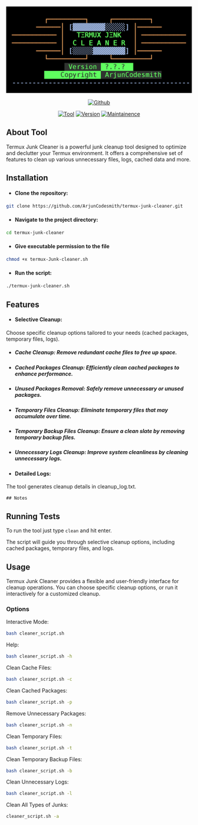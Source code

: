 <p align="center">
<a href="https://github.com/ArjunCodesmith"><img title="Termux-Junk-Cleaner" src="TJClogo.png"></a>
</p>
<p align="center">
<a href="https://github.com/ArjunCodesmith"><img title="Github" src="https://img.shields.io/badge/Github-ArjunCodesmith-brightgreen?style=for-the-badge&logo=github"></a>
</a>
<p align="center">
<a href="https://github.com/ArjunCodesmith"><img title="Tool" src="https://img.shields.io/badge/Tool-Termux Junk cleaner-red.svg"></a>
<a href="https://github.com/ArjunCodesmith"><img title="Version" src="https://img.shields.io/badge/Version-0.2.0-yellow.svg"></a>
<a href="https://github.com/ArjunCodesmith"><img title="Maintainence" src="https://img.shields.io/badge/Maintained%3F-yes-blue.svg"></a>
</p>

## About Tool

Termux Junk Cleaner is a powerful junk cleanup tool designed to optimize and declutter your Termux environment. It offers a comprehensive set of features to clean up various unnecessary files, logs, cached data and more.

## Installation

- #### Clone the repository:
```bash
git clone https://github.com/ArjunCodesmith/termux-junk-cleaner.git
````
- #### Navigate to the project directory:
```bash
cd termux-junk-cleaner
```
- #### Give executable permission to the file
```bash
chmod +x termux-Junk-cleaner.sh
```
- #### Run the script:
 ```bash
 ./termux-junk-cleaner.sh
```

## Features

- #### Selective Cleanup:
Choose specific cleanup options tailored to your needs (cached packages, temporary files, logs).

-	 ##### Cache Cleanup: Remove redundant cache files to free up space.
-	 ##### Cached Packages Cleanup: Efficiently clean cached packages to enhance performance.
-	 ##### Unused Packages Removal: Safely remove unnecessary or unused packages.
-	 ##### Temporary Files Cleanup: Eliminate temporary files that may accumulate over time.
-	 ##### Temporary Backup Files Cleanup: Ensure a clean slate by removing temporary backup files.
-	 ##### Unnecessary Logs Cleanup: Improve system cleanliness by cleaning unnecessary logs.

- #### Detailed Logs:
The tool generates cleanup details in cleanup_log.txt.

    ## Notes

## Running Tests

To run the tool just type `clean` and hit enter.

The script will guide you through selective cleanup options, including cached packages, temporary files, and logs.


## Usage
Termux Junk Cleaner provides a flexible and user-friendly interface for cleanup operations. You can choose specific cleanup options, or run it interactively for a customized cleanup.
### Options

Interactive Mode:
```bash
bash cleaner_script.sh
```
Help:
```bash
bash cleaner_script.sh -h
```
Clean Cache Files:
```bash
bash cleaner_script.sh -c
```
Clean Cached Packages:
```bash
bash cleaner_script.sh -p
```
Remove Unnecessary Packages:
```bash
bash cleaner_script.sh -n
```
Clean Temporary Files:
```bash
bash cleaner_script.sh -t
```
Clean Temporary Backup Files:
```bash
bash cleaner_script.sh -b
```
Clean Unnecessary Logs:
```bash
bash cleaner_script.sh -l
```
Clean All Types of Junks:
```bash
cleaner_script.sh -a
```
